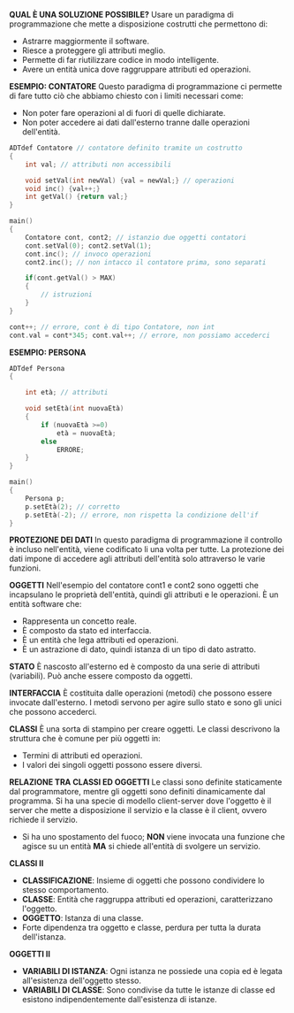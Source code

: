 **QUAL È UNA SOLUZIONE POSSIBILE?**
Usare un paradigma di programmazione che mette a disposizione costrutti che permettono di:
- Astrarre maggiormente il software.
- Riesce a proteggere gli attributi meglio.
- Permette di far riutilizzare codice in modo intelligente.
- Avere un entità unica dove raggruppare attributi ed operazioni.

**ESEMPIO: CONTATORE**
Questo paradigma di programmazione ci permette di fare tutto ciò che abbiamo chiesto con i limiti necessari come:
- Non poter fare operazioni al di fuori di quelle dichiarate.
- Non poter accedere ai dati dall'esterno tranne dalle operazioni dell'entità.

``` C++
ADTdef Contatore // contatore definito tramite un costrutto
{
	int val; // attributi non accessibili

	void setVal(int newVal) {val = newVal;} // operazioni
	void inc() {val++;}
	int getVal() {return val;}
}

main()
{ 
	Contatore cont, cont2; // istanzio due oggetti contatori
	cont.setVal(0); cont2.setVal(1);
	cont.inc(); // invoco operazioni
	cont2.inc(); // non intacco il contatore prima, sono separati

	if(cont.getVal() > MAX) 
	{
		// istruzioni
	}
}

cont++; // errore, cont è di tipo Contatore, non int
cont.val = cont*345; cont.val++; // errore, non possiamo accederci
```

**ESEMPIO: PERSONA**
``` C++
ADTdef Persona 
{

	int età; // attributi

	void setEtà(int nuovaEtà)
	{
		if (nuovaEtà >=0)
			età = nuovaEtà;
		else
			ERRORE;
	}
}

main()
{
	Persona p;
	p.setEtà(2); // corretto
	p.setEtà(-2); // errore, non rispetta la condizione dell'if
}
```

**PROTEZIONE DEI DATI**
In questo paradigma di programmazione il controllo è incluso nell'entità, viene codificato li una volta per tutte. La protezione dei dati impone di accedere agli attributi dell'entità solo attraverso le varie funzioni.

**OGGETTI**
Nell'esempio del contatore cont1 e cont2 sono oggetti che incapsulano le proprietà dell'entità, quindi gli attributi e le operazioni. È un entità software che:
- Rappresenta un concetto reale.
- È composto da stato ed interfaccia.
- È un entità che lega attributi ed operazioni.
- È un astrazione di dato, quindi istanza di un tipo di dato astratto.

**STATO**
È nascosto all'esterno ed è composto da una serie di attributi (variabili).
Può anche essere composto da oggetti.

**INTERFACCIA**
È costituita dalle operazioni (metodi) che possono essere invocate dall'esterno.
I metodi servono per agire sullo stato e sono gli unici che possono accederci.

**CLASSI**
È una sorta di stampino per creare oggetti. 
Le classi descrivono la struttura che è comune per più oggetti in:
- Termini di attributi ed operazioni.
- I valori dei singoli oggetti possono essere diversi.

**RELAZIONE TRA CLASSI ED OGGETTI**
Le classi sono definite staticamente dal programmatore, mentre gli oggetti sono definiti dinamicamente dal programma. Si ha una specie di modello client-server dove l'oggetto è il server che mette a disposizione il servizio e la classe è il client, ovvero richiede il servizio.
- Si ha uno spostamento del fuoco; **NON** viene invocata una funzione che agisce su un entità **MA** si chiede all'entità di svolgere un servizio.

**CLASSI II**
- **CLASSIFICAZIONE**: Insieme di oggetti che possono condividere lo stesso comportamento.
- **CLASSE**: Entità che raggruppa attributi ed operazioni, caratterizzano l'oggetto.
- **OGGETTO**: Istanza di una classe.
- Forte dipendenza tra oggetto e classe, perdura per tutta la durata dell'istanza.

**OGGETTI II**
- **VARIABILI DI ISTANZA**: Ogni istanza ne possiede una copia ed è legata all'esistenza dell'oggetto stesso.
- **VARIABILI DI CLASSE**: Sono condivise da tutte le istanze di classe ed esistono indipendentemente dall'esistenza di istanze.






